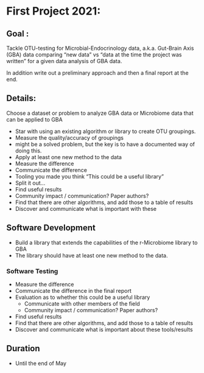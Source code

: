 # First Project 2021:

## Goal :
Tackle OTU-testing for Microbial-Endocrinology data,
a.k.a. Gut-Brain Axis (GBA) data comparing “new data”
vs “data at the time the project was written”
for a given data analysis of GBA data.

In addition write out a preliminary approach
and then a final report at the end.

## Details:
Choose a dataset or problem to analyze GBA data or Microbiome data
that can be applied to GBA

- Star with using an existing algorithm or library to create OTU groupings.
- Measure the quality/accuracy of groupings
- might be a solved problem, but the key is to have a documented way of doing this.
- Apply at least one new method to the data
- Measure the difference
- Communicate the difference
- Tooling you made you think “This could be a useful library”
- Split it out...
- Find useful results
- Community impact / communication? Paper authors?
- Find that there are other algorithms, and add those to a table of results
- Discover and communicate what is important with these

## Software Development  
- Build a library that extends the capabilities of the r-Microbiome library to GBA
- The library should have at least one new method to the data.

### Software Testing
- Measure the difference
- Communicate the difference in the final report
- Evaluation as to whether this could be a useful library
  - Communicate with other members of the field
  - Community impact / communication? Paper authors?
- Find useful results
- Find that there are other algorithms, and add those to a table of results
- Discover and communicate what is important about these tools/results

## Duration
- Until the end of May
